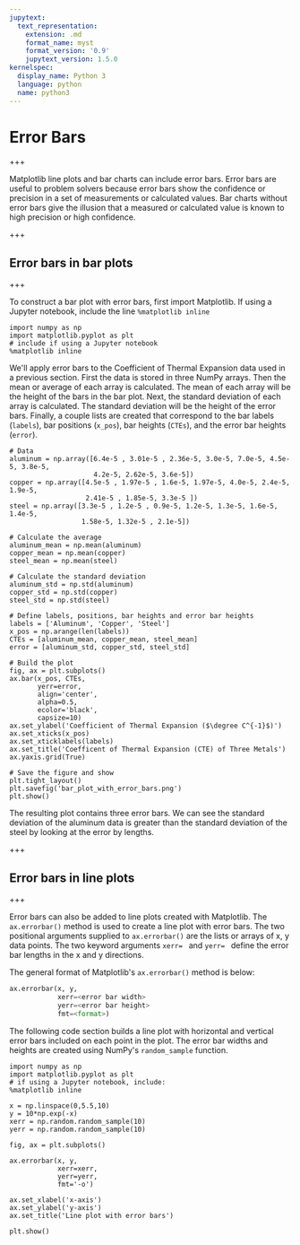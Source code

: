 ```yaml
---
jupytext:
  text_representation:
    extension: .md
    format_name: myst
    format_version: '0.9'
    jupytext_version: 1.5.0
kernelspec:
  display_name: Python 3
  language: python
  name: python3
---
```


# Error Bars

+++

Matplotlib line plots and bar charts can include error bars. Error bars are useful to problem solvers because error bars show the confidence or precision in a set of measurements or calculated values. Bar charts without error bars give the illusion that a measured or calculated value is known to high precision or high confidence.

+++

## Error bars in bar plots

+++

To construct a bar plot with error bars, first import Matplotlib. If using a Jupyter notebook, include the line ```%matplotlib inline```

```{code-cell} ipython3
import numpy as np
import matplotlib.pyplot as plt
# include if using a Jupyter notebook
%matplotlib inline
```

We'll apply error bars to the Coefficient of Thermal Expansion data used in a previous section. First the data is stored in three NumPy arrays. Then the mean or average of each array is calculated. The mean of each array will be the height of the bars in the bar plot. Next, the standard deviation of each array is calculated. The standard deviation will be the height of the error bars. Finally, a couple lists are created that correspond to the bar labels (```labels```), bar positions (```x_pos```), bar heights (```CTEs```), and the error bar heights (```error```).

```{code-cell} ipython3
# Data
aluminum = np.array([6.4e-5 , 3.01e-5 , 2.36e-5, 3.0e-5, 7.0e-5, 4.5e-5, 3.8e-5,
                     4.2e-5, 2.62e-5, 3.6e-5])
copper = np.array([4.5e-5 , 1.97e-5 , 1.6e-5, 1.97e-5, 4.0e-5, 2.4e-5, 1.9e-5,
                   2.41e-5 , 1.85e-5, 3.3e-5 ])
steel = np.array([3.3e-5 , 1.2e-5 , 0.9e-5, 1.2e-5, 1.3e-5, 1.6e-5, 1.4e-5,
                  1.58e-5, 1.32e-5 , 2.1e-5])

# Calculate the average
aluminum_mean = np.mean(aluminum)
copper_mean = np.mean(copper)
steel_mean = np.mean(steel)

# Calculate the standard deviation
aluminum_std = np.std(aluminum)
copper_std = np.std(copper)
steel_std = np.std(steel)

# Define labels, positions, bar heights and error bar heights
labels = ['Aluminum', 'Copper', 'Steel']
x_pos = np.arange(len(labels))
CTEs = [aluminum_mean, copper_mean, steel_mean]
error = [aluminum_std, copper_std, steel_std]
```

```{code-cell} ipython3
# Build the plot
fig, ax = plt.subplots()
ax.bar(x_pos, CTEs,
       yerr=error,
       align='center',
       alpha=0.5,
       ecolor='black',
       capsize=10)
ax.set_ylabel('Coefficient of Thermal Expansion ($\degree C^{-1}$)')
ax.set_xticks(x_pos)
ax.set_xticklabels(labels)
ax.set_title('Coefficent of Thermal Expansion (CTE) of Three Metals')
ax.yaxis.grid(True)

# Save the figure and show
plt.tight_layout()
plt.savefig('bar_plot_with_error_bars.png')
plt.show()
```

The resulting plot contains three error bars. We can see the standard deviation of the aluminum data is greater than the standard deviation of the steel by looking at the error by lengths.

+++

## Error bars in line plots

+++

Error bars can also be added to line plots created with Matplotlib. The ```ax.errorbar()``` method is used to create a line plot with error bars. The two positional arguments supplied to ```ax.errorbar()``` are the lists or arrays of x, y data points. The two keyword arguments ```xerr= ``` and ```yerr= ``` define the error bar lengths in the x and y directions.

The general format of Matplotlib's ```ax.errorbar()``` method is below:

```python
ax.errorbar(x, y,
            xerr=<error bar width>
            yerr=<error bar height>
            fmt=<format>)
```

The following code section builds a line plot with horizontal and vertical error bars included on each point in the plot. The error bar widths and heights are created using NumPy's ```random_sample``` function.

```{code-cell} ipython3
import numpy as np
import matplotlib.pyplot as plt
# if using a Jupyter notebook, include:
%matplotlib inline

x = np.linspace(0,5.5,10)
y = 10*np.exp(-x)
xerr = np.random.random_sample(10)
yerr = np.random.random_sample(10)

fig, ax = plt.subplots()

ax.errorbar(x, y,
            xerr=xerr,
            yerr=yerr,
            fmt='-o')

ax.set_xlabel('x-axis')
ax.set_ylabel('y-axis')
ax.set_title('Line plot with error bars')

plt.show()
```

```{code-cell} ipython3

```
